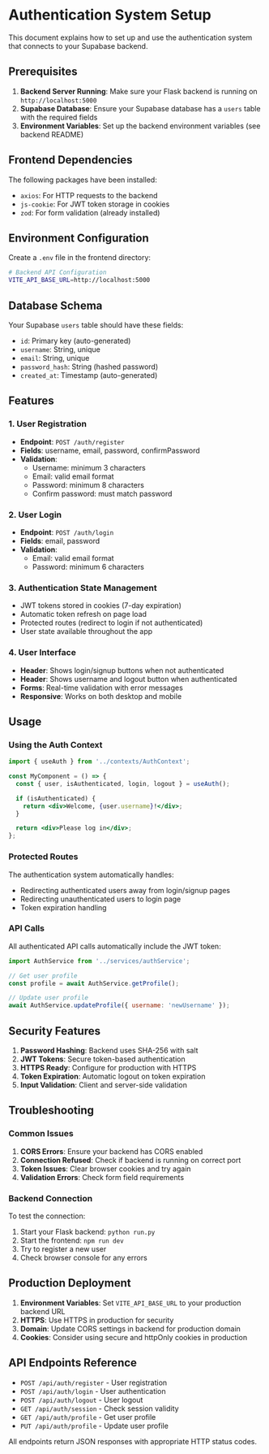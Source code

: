 # Authentication System Setup

This document explains how to set up and use the authentication system that connects to your Supabase backend.

## Prerequisites

1. **Backend Server Running**: Make sure your Flask backend is running on `http://localhost:5000`
2. **Supabase Database**: Ensure your Supabase database has a `users` table with the required fields
3. **Environment Variables**: Set up the backend environment variables (see backend README)

## Frontend Dependencies

The following packages have been installed:

- `axios`: For HTTP requests to the backend
- `js-cookie`: For JWT token storage in cookies
- `zod`: For form validation (already installed)

## Environment Configuration

Create a `.env` file in the frontend directory:

```bash
# Backend API Configuration
VITE_API_BASE_URL=http://localhost:5000
```

## Database Schema

Your Supabase `users` table should have these fields:

- `id`: Primary key (auto-generated)
- `username`: String, unique
- `email`: String, unique
- `password_hash`: String (hashed password)
- `created_at`: Timestamp (auto-generated)

## Features

### 1. User Registration

- **Endpoint**: `POST /auth/register`
- **Fields**: username, email, password, confirmPassword
- **Validation**:
  - Username: minimum 3 characters
  - Email: valid email format
  - Password: minimum 8 characters
  - Confirm password: must match password

### 2. User Login

- **Endpoint**: `POST /auth/login`
- **Fields**: email, password
- **Validation**:
  - Email: valid email format
  - Password: minimum 6 characters

### 3. Authentication State Management

- JWT tokens stored in cookies (7-day expiration)
- Automatic token refresh on page load
- Protected routes (redirect to login if not authenticated)
- User state available throughout the app

### 4. User Interface

- **Header**: Shows login/signup buttons when not authenticated
- **Header**: Shows username and logout button when authenticated
- **Forms**: Real-time validation with error messages
- **Responsive**: Works on both desktop and mobile

## Usage

### Using the Auth Context

```jsx
import { useAuth } from '../contexts/AuthContext';

const MyComponent = () => {
  const { user, isAuthenticated, login, logout } = useAuth();

  if (isAuthenticated) {
    return <div>Welcome, {user.username}!</div>;
  }

  return <div>Please log in</div>;
};
```

### Protected Routes

The authentication system automatically handles:

- Redirecting authenticated users away from login/signup pages
- Redirecting unauthenticated users to login page
- Token expiration handling

### API Calls

All authenticated API calls automatically include the JWT token:

```jsx
import AuthService from '../services/authService';

// Get user profile
const profile = await AuthService.getProfile();

// Update user profile
await AuthService.updateProfile({ username: 'newUsername' });
```

## Security Features

1. **Password Hashing**: Backend uses SHA-256 with salt
2. **JWT Tokens**: Secure token-based authentication
3. **HTTPS Ready**: Configure for production with HTTPS
4. **Token Expiration**: Automatic logout on token expiration
5. **Input Validation**: Client and server-side validation

## Troubleshooting

### Common Issues

1. **CORS Errors**: Ensure your backend has CORS enabled
2. **Connection Refused**: Check if backend is running on correct port
3. **Token Issues**: Clear browser cookies and try again
4. **Validation Errors**: Check form field requirements

### Backend Connection

To test the connection:

1. Start your Flask backend: `python run.py`
2. Start the frontend: `npm run dev`
3. Try to register a new user
4. Check browser console for any errors

## Production Deployment

1. **Environment Variables**: Set `VITE_API_BASE_URL` to your production backend URL
2. **HTTPS**: Use HTTPS in production for security
3. **Domain**: Update CORS settings in backend for production domain
4. **Cookies**: Consider using secure and httpOnly cookies in production

## API Endpoints Reference

- `POST /api/auth/register` - User registration
- `POST /api/auth/login` - User authentication
- `POST /api/auth/logout` - User logout
- `GET /api/auth/session` - Check session validity
- `GET /api/auth/profile` - Get user profile
- `PUT /api/auth/profile` - Update user profile

All endpoints return JSON responses with appropriate HTTP status codes.
